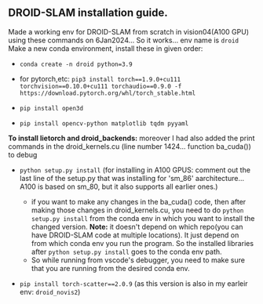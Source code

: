 
## DROID-SLAM installation guide.

Made a working env for DROID-SLAM from scratch in vision04(A100 GPU) using these commands on 6Jan2024... So it works... env name is `droid`
Make a new conda environment, install these in given order: 
- `conda create -n droid python=3.9`

- for pytorch,etc: `pip3 install torch==1.9.0+cu111 torchvision==0.10.0+cu111 torchaudio==0.9.0 -f https://download.pytorch.org/whl/torch_stable.html`

- `pip install open3d`

- `pip install opencv-python matplotlib tqdm pyyaml`

**To install lietorch and droid_backends:** moreover I had also added the print commands in the droid_kernels.cu (line number 1424... function ba_cuda()) to debug
- `python setup.py install` (for installing in A100 GPUS: comment out the last line of the setup.py that was installing for 'sm_86' aarchitecture... A100 is based on sm_80, but it also supports all earlier ones.)
    - if you want to make any changes in the ba_cuda() code, then after making those changes in droid_kernels.cu, you need to do `python setup.py install` from the conda env in which you want to install the changed version. 
    **Note:** it doesn't depend on which repo(you can have DROID-SLAM code at multiple locations). It just depend on from which conda env you run the program. So the installed libraries after `python setup.py install` goes to the conda env path.
    - So while running from vscode's debugger, you need to make sure that you are running from the desired conda env.

- `pip install torch-scatter==2.0.9` (as this version is also in my earleir env: `droid_novis2`)

